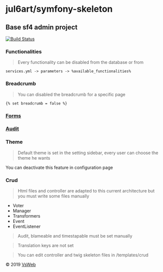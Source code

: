jul6art/symfony-skeleton
==
Base sf4 admin project
-

[![Build Status](https://jenkins.vsweb.be/buildStatus/icon?job=Symfony+skeleton)](https://jenkins.vsweb.be/job/Symfony%20skeleton/)

### Functionalities

> Every functionality can be disabled from the database or from 

    services.yml -> parameters -> %available_functionalities%

### Breadcrumb

> You can disabled the breadcrumb for a specific page

    {% set breadcrumb = false %}

### [Forms](/data/docs/FORMS.md)

### [Audit](/data/docs/AUDIT.md)

### Theme

> Default theme is set in the setting sidebar, every user can choose the theme he wants

You can deactivate this feature in configuration page

### Crud

> Html files and controller are adapted to this current architecture but you must write some files manually

- Voter
- Manager
- Transformers
- Event
- EventListener

> Audit, blameable and timestapable must be set manually

> Translation keys are not set

> You can edit controller and twig skeleton files in /templates/crud

&copy; 2019 [VsWeb](https://vsweb.be)